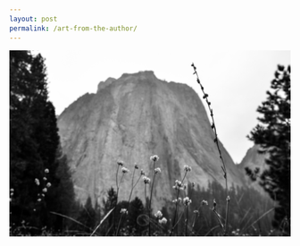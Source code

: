 ```yaml
---
layout: post
permalink: /art-from-the-author/
---
```


<img class="author-art"
     alt="Digital" title="Digital"
     src="/images/Liz-2Digital.jpg" />
